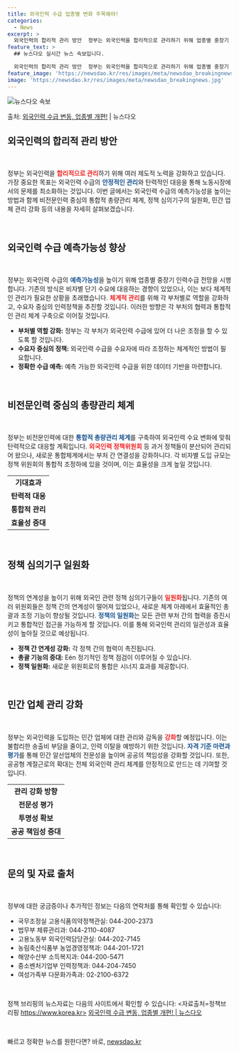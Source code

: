 ```yaml
---
title: 외국인력 수급 업종별 변화 주목해야!
categories:
  - News
excerpt: >
  외국인력의 합리적 관리 방안  정부는 외국인력을 합리적으로 관리하기 위해 업종별 중장기 인력수급 전망을 소관…
feature_text: >
  ## 뉴스다오 실시간 뉴스 속보입니다.

  외국인력의 합리적 관리 방안  정부는 외국인력을 합리적으로 관리하기 위해 업종별 중장기 인력수급 전망을 소관…
feature_image: 'https://newsdao.kr/res/images/meta/newsdao_breakingnews.jpg'
image: 'https://newsdao.kr/res/images/meta/newsdao_breakingnews.jpg'
---
```


![뉴스다오 속보](https://newsdao.kr/res/images/meta/newsdao_breakingnews.jpg)

<p>출처: <a href="https://newsdao.kr/4338" rel="dofollow">외국인력 수급 변동, 업종별 개편!</a> | 뉴스다오</p>

<h2 data-ke-size="size26">외국인력의 합리적 관리 방안</h2>

<p data-ke-size="size16">&nbsp;</p>

정부는 외국인력을 <b><span style="color: #ee2323;">합리적으로 관리</span></b>하기 위해 여러 제도적 노력을 강화하고 있습니다. 가장 중요한 목표는 외국인력 수급의 <b><span style="color: #1a5490;">안정적인 관리</span></b>와 탄력적인 대응을 통해 노동시장에서의 문제를 최소화하는 것입니다. 이번 글에서는 외국인력 수급의 예측가능성을 높이는 방법과 함께 비전문인력 중심의 통합적 총량관리 체계, 정책 심의기구의 일원화, 민간 업체 관리 강화 등의 내용을 자세히 살펴보겠습니다.

<p data-ke-size="size16">&nbsp;</p>

<h2 data-ke-size="size26">외국인력 수급 예측가능성 향상</h2>

<p data-ke-size="size16">&nbsp;</p>

정부는 외국인력 수급의 <b><span style="color: #1a5490;">예측가능성</span></b>을 높이기 위해 업종별 중장기 인력수급 전망을 시행합니다. 기존의 방식은 비자별 단기 수요에 대응하는 경향이 있었으나, 이는 보다 체계적인 관리가 필요한 상황을 초래했습니다. <b><span style="color: #ee2323;">체계적 관리</span></b>를 위해 각 부처별로 역할을 강화하고, 수요자 중심의 인력정책을 추진할 것입니다. 이러한 방향은 각 부처의 협력과 통합적인 관리 체계 구축으로 이어질 것입니다.

<ul>
  <li><b>부처별 역할 강화:</b> 정부는 각 부처가 외국인력 수급에 있어 더 나은 조정을 할 수 있도록 할 것입니다.</li>
  <li><b>수요자 중심의 정책:</b> 외국인력 수급을 수요자에 따라 조정하는 체계적인 방법이 필요합니다.</li>
  <li><b>정확한 수급 예측:</b> 예측 가능한 외국인력 수급을 위한 데이터 기반을 마련합니다.</li>
</ul>

<p data-ke-size="size16">&nbsp;</p>

<h2 data-ke-size="size26">비전문인력 중심의 총량관리 체계</h2>

<p data-ke-size="size16">&nbsp;</p>

정부는 비전문인력에 대한 <b><span style="color: #1a5490;">통합적 총량관리 체계</span></b>를 구축하여 외국인력 수요 변화에 맞춰 탄력적으로 대응할 계획입니다. <b><span style="color: #ee2323;">외국인력 정책위원회</span></b> 등 과거 정책들이 분산되어 관리되어 왔으나, 새로운 통합체계에서는 부처 간 연결성을 강화하니다. 각 비자별 도입 규모는 정책 위원회의 통합적 조정하에 있을 것이며, 이는 효율성을 크게 높일 것입니다.

<table>
  <tr>
    <td style="text-align: center; height: 17px;"><b>기대효과</b></td>
  </tr>
  <tr>
    <td style="text-align: center; height: 17px;"><b>탄력적 대응</b></td>
  </tr>
  <tr>
    <td style="text-align: center; height: 17px;"><b>통합적 관리</b></td>
  </tr>
  <tr>
    <td style="text-align: center; height: 17px;"><b>효율성 증대</b></td>
  </tr>
</table>

<p data-ke-size="size16">&nbsp;</p>

<h2 data-ke-size="size26">정책 심의기구 일원화</h2>

<p data-ke-size="size16">&nbsp;</p>

정책의 연계성을 높이기 위해 외국인 관련 정책 심의기구들이 <b><span style="color: #ee2323;">일원화</span></b>됩니다. 기존의 여러 위원회들은 정책 간의 연계성이 떨어져 있었으나, 새로운 체계 아래에서 효율적인 총괄과 조정 기능이 향상될 것입니다. <b><span style="color: #1a5490;">정책의 일원화</span></b>는 모든 관련 부처 간의 협력을 증진시키고 통합적인 접근을 가능하게 할 것입니다. 이를 통해 외국인력 관리의 일관성과 효율성이 높아질 것으로 예상됩니다.

<ul>
  <li><b>정책 간 연계성 강화:</b> 각 정책 간의 협력이 촉진됩니다.</li>
  <li><b>총괄 기능의 증대:</b> Eén 정기적인 정책 점검이 이루어질 수 있습니다.</li>
  <li><b>정책 일원화:</b> 새로운 위원회로의 통합은 시너지 효과를 제공합니다.</li>
</ul>

<p data-ke-size="size16">&nbsp;</p>

<h2 data-ke-size="size26">민간 업체 관리 강화</h2>

<p data-ke-size="size16">&nbsp;</p>

정부는 외국인력을 도입하는 민간 업체에 대한 관리와 감독을 <b><span style="color: #ee2323;">강화</span></b>할 예정입니다. 이는 불합리한 송출비 부담을 줄이고, 인력 이탈을 예방하기 위한 것입니다. <b><span style="color: #1a5490;">자격 기준 마련과 평가</span></b>를 통해 민간 알선업체의 전문성을 높이며 공공의 책임성을 강화할 것입니다. 또한, 공공형 계절근로의 확대는 전체 외국인력 관리 체계를 안정적으로 만드는 데 기여할 것입니다.

<table>
  <tr>
    <td style="text-align: center; height: 17px;"><b>관리 강화 방향</b></td>
  </tr>
  <tr>
    <td style="text-align: center; height: 17px;"><b>전문성 평가</b></td>
  </tr>
  <tr>
    <td style="text-align: center; height: 17px;"><b>투명성 확보</b></td>
  </tr>
  <tr>
    <td style="text-align: center; height: 17px;"><b>공공 책임성 증대</b></td>
  </tr>
</table>

<p data-ke-size="size16">&nbsp;</p>

<h2 data-ke-size="size26">문의 및 자료 출처</h2>

<p data-ke-size="size16">&nbsp;</p>

정부에 대한 궁금증이나 추가적인 정보는 다음의 연락처를 통해 확인할 수 있습니다:
<ul>
  <li>국무조정실 고용식품의약정책관실: 044-200-2373</li>
  <li>법무부 체류관리과: 044-2110-4087</li>
  <li>고용노동부 외국인력담당관실: 044-202-7145</li>
  <li>농림축산식품부 농업경영정책과: 044-201-1721</li>
  <li>해양수산부 소득복지과: 044-200-5471</li>
  <li>중소벤처기업부 인력정책과: 044-204-7450</li>
  <li>여성가족부 다문화가족과: 02-2100-6372</li>
</ul>

<p data-ke-size="size16">&nbsp;</p>

정책 브리핑의 뉴스자료는 다음의 사이트에서 확인할 수 있습니다: 
<자료출처=정책브리핑 https://www.korea.kr>
<a href="https://newsdao.kr/4338">외국인력 수급 변동, 업종별 개편! | 뉴스다오</a>

<p data-ke-size="size16">&nbsp;</p> 

빠르고 정확한 뉴스를 원한다면? 바로, <a href="https://newsdao.kr" rel="dofollow">newsdao.kr</a>


